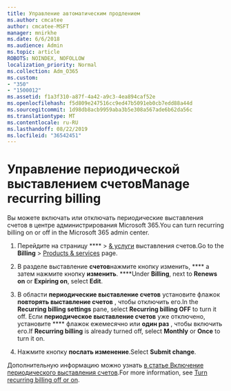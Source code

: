 ```yaml
---
title: Управление автоматическим продлением
ms.author: cmcatee
author: cmcatee-MSFT
manager: mnirkhe
ms.date: 6/6/2018
ms.audience: Admin
ms.topic: article
ROBOTS: NOINDEX, NOFOLLOW
localization_priority: Normal
ms.collection: Adm_O365
ms.custom:
- "350"
- "1500012"
ms.assetid: f1a3f310-a87f-4a42-a9c3-4ea894caf52e
ms.openlocfilehash: f5d809e247516cc9ed47b5091eb0cb7edd88a44d
ms.sourcegitcommit: 1d98db8acb9959aba3b5e308a567ade6b62da56c
ms.translationtype: MT
ms.contentlocale: ru-RU
ms.lasthandoff: 08/22/2019
ms.locfileid: "36542451"
---
```

# <a name="manage-recurring-billing"></a><span data-ttu-id="7ce54-102">Управление периодической выставлением счетов</span><span class="sxs-lookup"><span data-stu-id="7ce54-102">Manage recurring billing</span></span>

<span data-ttu-id="7ce54-103">Вы можете включать или отключать периодические выставления счетов в центре администрирования Microsoft 365.</span><span class="sxs-lookup"><span data-stu-id="7ce54-103">You can turn recurring billing on or off in the Microsoft 365 admin center.</span></span>
  
1. <span data-ttu-id="7ce54-104">Перейдите на страницу \*\*\*\* > [& услуги](https://go.microsoft.com/fwlink/p/?linkid=842054) выставления счетов.</span><span class="sxs-lookup"><span data-stu-id="7ce54-104">Go to the **Billing** > [Products & services](https://go.microsoft.com/fwlink/p/?linkid=842054) page.</span></span>

2. <span data-ttu-id="7ce54-105">В разделе выставление **счетов**нажмите кнопку изменить, \*\*\*\* а затем нажмите кнопку **изменить**. \*\*\*\*</span><span class="sxs-lookup"><span data-stu-id="7ce54-105">Under **Billing**, next to **Renews on** or **Expiring on**, select **Edit**.</span></span>

3. <span data-ttu-id="7ce54-106">В области **периодические выставление счетов** установите флажок **повторять выставление счетов** , чтобы отключить его.</span><span class="sxs-lookup"><span data-stu-id="7ce54-106">In the **Recurring billing settings** pane, select **Recurring billing OFF** to turn it off.</span></span> <span data-ttu-id="7ce54-107">Если **периодическое выставление счетов** уже отключено, установите \*\*\*\* флажок ежемесячно или **один раз** , чтобы включить его.</span><span class="sxs-lookup"><span data-stu-id="7ce54-107">If **Recurring billing** is already turned off, select **Monthly** or **Once** to turn it on.</span></span>

4. <span data-ttu-id="7ce54-108">Нажмите кнопку **послать изменение**.</span><span class="sxs-lookup"><span data-stu-id="7ce54-108">Select **Submit change**.</span></span>

<span data-ttu-id="7ce54-109">Дополнительную информацию можно узнать [в статье Включение периодического выставления счетов](https://docs.microsoft.com/office365/admin/subscriptions-and-billing/renew-your-subscription?view=o365-worldwide#turn-recurring-billing-off-or-on).</span><span class="sxs-lookup"><span data-stu-id="7ce54-109">For more information, see [Turn recurring billing off or on](https://docs.microsoft.com/office365/admin/subscriptions-and-billing/renew-your-subscription?view=o365-worldwide#turn-recurring-billing-off-or-on).</span></span>